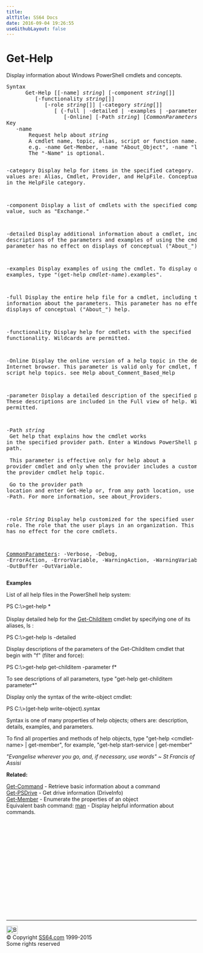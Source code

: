 ```yaml
---
title:
altTitle: SS64 Docs
date: 2016-09-04 19:26:55
useGithubLayout: false
---
```

<!-- #BeginLibraryItem "/Library/head_ps.lbi" --><!-- #EndLibraryItem --><h1>Get-Help</h1> 
<p>Display information about Windows PowerShell cmdlets and concepts.</p>
<pre>Syntax
      Get-Help [[-name] <i>string</i>] [-component <i>string</i>[]]
         [-functionality <i>string</i>[]]
            [-role <i>string</i>[]] [-category <i>string</i>[]]
               [ {-full | -detailed | -examples | -parameter <i>string</i>}]
                  [-Online] [-Path <i>string</i>] [<i>CommonParameters</i>]
Key
   -name 
       Request help about <i>string</i>
       A cmdlet name, topic, alias, script or function name. Wildcards are permitted. 
       e.g. -name Get-Member, -name "About_Object", -name "ls" 
       The "-Name" is optional.

   -category 
       Display help for items in the specified category.
       Valid values are:  Alias, Cmdlet, Provider, and HelpFile.
       Conceptual topics are in the HelpFile category.

   -component 
       Display a list of cmdlets with the specified component value,
       such as "Exchange."

   -detailed 
       Display additional information about a cmdlet, including
       descriptions of the parameters and examples of using
       the cmdlet. This parameter has no effect on displays
       of conceptual ("About_") help.

   -examples 
       Display examples of using the cmdlet. 
       To display only the examples, type 
         "(get-help <i>cmdlet-name</i>).examples".

   -full 
       Display the entire help file for a cmdlet, including
       technical information about the parameters.
       This parameter has no effect on displays of
       conceptual ("About_") help.

   -functionality 
       Display help for cmdlets with the specified functionality.
       Wildcards are permitted.

   -Online
       Display the online version of a help topic in the default Internet browser. 
       This parameter is valid only for cmdlet, function, and script help topics.
       see Help about_Comment_Based_Help

   -parameter 
       Display a detailed description of the specified parameter.
       These descriptions are included in the Full view of help.
       Wildcards are permitted.

   -Path <i>string</i><br>       Get help that explains how the cmdlet works in the specified provider path.
       Enter a Windows PowerShell provider path.<br>        <br>       This parameter is effective only for help about a provider cmdlet and only when
       the provider includes a custom version of the provider cmdlet help topic.<br>        <br>       Go to the provider path location and enter Get-Help or, from any path location,
       use Get-Help -Path. For more information, see about_Providers.

   -role <i>String</i>
       Display help customized for the specified user role. 
       The role that the user plays in an organization.
       This parameter has no effect for the core cmdlets.

   <a href="common.html">CommonParameters</a>:
       -Verbose, -Debug, -ErrorAction, -ErrorVariable, -WarningAction, -WarningVariable,
       -OutBuffer -OutVariable.</pre>
<p>
  <b>Examples</b></p>
<p>List of all help files in the  PowerShell help system:</p>
<p><span class="code">PS C:\&gt;get-help *</span><br>
  <br>
  Display detailed help for the <a href="get-childitem.html">Get-Childitem</a> cmdlet by specifying one of its aliases, ls :</p>
<p class="code">PS C:\&gt;get-help ls -detailed</p>
<p>Display descriptions of the parameters of the Get-Childitem cmdlet that begin with "f" (filter and force):</p>
<p class="code">PS C:\&gt;get-help get-childitem -parameter f*</p>
<p>To see descriptions of all parameters, type <span class="code">"get-help get-childitem parameter*"</span></p>
<p>Display  only the syntax of the write-object cmdlet:</p>
<p class="code">PS C:\&gt;(get-help write-object).syntax</p>
<p>Syntax is one of many properties of help objects; others are: 
description, details, examples, and parameters. </p>
<p>To find all properties and methods of help objects, type <span class="code">"get-help &lt;cmdlet-name&gt; | get-member", </span>for example, <span class="code">"get-help start-service | get-member"</span></p>
<p class="quote"><i>"Evangelise wherever you go, and, if necessary, use words" ~ St Francis of Assisi</i></p>
<p><b>Related:</b></p>
<p>  <a href="get-command.html">Get-Command</a> - Retrieve basic information about a command<br>
<a href="get-psdrive.html">Get-PSDrive</a> - Get drive information (DriveInfo)<br>
<a href="get-member.html">Get-Member</a> - Enumerate the properties of an object<br>
Equivalent bash command: <a href="../bash/man.html">man</a> - Display helpful information about commands.</p><!-- #BeginLibraryItem "/Library/foot_ps.lbi" --><p>
<!-- PowerShell300 -->
<ins class="adsbygoogle" style="display:inline-block;width:300px;height:250px" data-ad-client="ca-pub-6140977852749469" data-ad-slot="6253539900"></ins>
<script>
(adsbygoogle = window.adsbygoogle || []).push({});
</script></p>
<hr>
<div id="bl" class="footer"><a href="get-help.html#"><img src="../images/top.png" width="30" height="22" alt="Back to the Top"></a></div>
<div id="br" class="footer, tagline">© Copyright <a href="../index.html">SS64.com</a> 1999-2015<br>
Some rights reserved</div><!-- #EndLibraryItem -->


